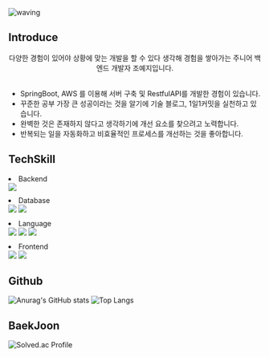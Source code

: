 ![waving](https://capsule-render.vercel.app/api?type=waving&height=200&text=yejiCho&fontAlign=80&fontAlignY=40&color=gradient)

<H2> Introduce </H2>

<div align="center">
다양한 경험이 있어야 상황에 맞는 개발을 할 수 있다 생각해 경험을 쌓아가는 주니어 백엔드 개발자 조예지입니다.
</div>
</br>
<div>

- SpringBoot, AWS 를 이용해 서버 구축 및 RestfulAPI를 개발한 경험이 있습니다.
- 꾸준한 공부 가장 큰 성공이라는 것을 알기에 기술 블로그, 1일1커밋을 실천하고 있습니다.
- 완벽한 것은 존재하지 않다고 생각하기에 개선 요소를 찾으려고 노력합니다.
- 반복되는 일을 자동화하고 비효율적인 프로세스를 개선하는 것을 좋아합니다.

</div>

<H2> TechSkill </H2>

<li style="margin-top: 10px">Backend</li>
<div style="justify-content:space-around; align-items:stretch">
 <img src="https://img.shields.io/badge/Spring-6DB33F?style=for-the-badge&logo=Spring&logoColor=white">
</div>
<li style="margin-top: 10px">Database</li>
<div style="justify-content:space-around; align-items:stretch">
    <img src="https://img.shields.io/badge/postgresql-4169E1?style=for-the-badge&logo=postgresql&logoColor=white">
    <img src="https://img.shields.io/badge/microsoftsqlserver-CC2927?style=for-the-badge&logo=microsoftsqlserver&logoColor=white">
</div>
<li style="margin-top: 10px">Language</li>
<div style="justify-content:space-around; align-items:stretch">
    <img src="https://img.shields.io/badge/JAVA-red?style=for-the-badge&logo=OpenJDK&logoColor=white">
    <img src="https://img.shields.io/badge/javascript-F7DF1E?style=for-the-badge&logo=javascript&logoColor=white">
    <img src="https://img.shields.io/badge/python-3776AB?style=for-the-badge&logo=python&logoColor=white">
</div>
<li style="margin-top: 10px">Frontend</li>
<div style="justify-content:space-around; align-items:stretch">
    <img src="https://img.shields.io/badge/jquery-0769AD?style=for-the-badge&logo=jquery&logoColor=white">
    <img src="https://img.shields.io/badge/vue.js-4FC08D?style=for-the-badge&logo=vuedotjs&logoColor=white">
</div>

<H2> Github </H2>

<div>

![Anurag's GitHub stats](https://github-readme-stats.vercel.app/api?username=cyeji&show_icons=true&theme=tokyonight)
![Top Langs](https://github-readme-stats.vercel.app/api/top-langs/?username=cyeji&layout=compact&theme=tokyonight)

</div>

<H2> BaekJoon </H2>

![Solved.ac Profile](http://mazassumnida.wtf/api/generate_badge?boj=goe152)


